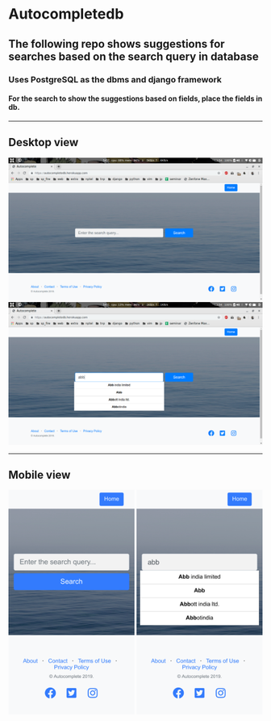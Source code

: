 # Autocompletedb

## The following repo shows suggestions for searches based on the search query in database

### Uses PostgreSQL as the dbms and django framework
#### For the search to show the suggestions based on fields, place the fields in db.

--------------
## Desktop view

<img src="screenshots/d1.png" width=1000px >

<img src="screenshots/d2.png" width=1000px >

------------------

## Mobile view

<img src="screenshots/m1.png" width=250px >

<img src="screenshots/m2.png" width=250px >
